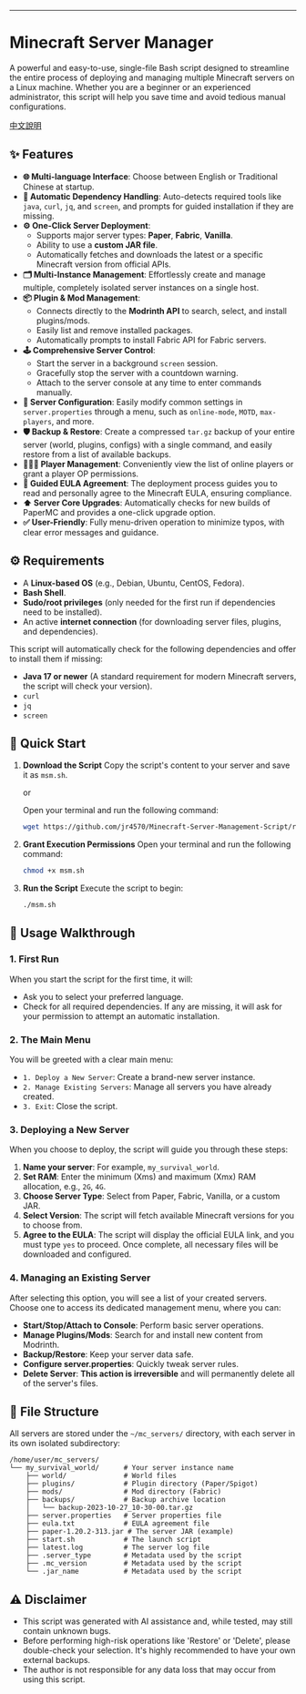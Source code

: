 ---

# Minecraft Server Manager

A powerful and easy-to-use, single-file Bash script designed to streamline the entire process of deploying and managing multiple Minecraft servers on a Linux machine. Whether you are a beginner or an experienced administrator, this script will help you save time and avoid tedious manual configurations.

[中文說明](./README.md) 

## ✨ Features

*   **🌐 Multi-language Interface**: Choose between English or Traditional Chinese at startup.
*   **🧩 Automatic Dependency Handling**: Auto-detects required tools like `java`, `curl`, `jq`, and `screen`, and prompts for guided installation if they are missing.
*   **⚙️ One-Click Server Deployment**:
    *   Supports major server types: **Paper**, **Fabric**, **Vanilla**.
    *   Ability to use a **custom JAR file**.
    *   Automatically fetches and downloads the latest or a specific Minecraft version from official APIs.
*   **🗂️ Multi-Instance Management**: Effortlessly create and manage multiple, completely isolated server instances on a single host.
*   **📦 Plugin & Mod Management**:
    *   Connects directly to the **Modrinth API** to search, select, and install plugins/mods.
    *   Easily list and remove installed packages.
    *   Automatically prompts to install Fabric API for Fabric servers.
*   **🕹️ Comprehensive Server Control**:
    *   Start the server in a background `screen` session.
    *   Gracefully stop the server with a countdown warning.
    *   Attach to the server console at any time to enter commands manually.
*   **🔧 Server Configuration**: Easily modify common settings in `server.properties` through a menu, such as `online-mode`, `MOTD`, `max-players`, and more.
*   **🛡️ Backup & Restore**: Create a compressed `tar.gz` backup of your entire server (world, plugins, configs) with a single command, and easily restore from a list of available backups.
*   **🧑‍🤝‍🧑 Player Management**: Conveniently view the list of online players or grant a player OP permissions.
*   **📜 Guided EULA Agreement**: The deployment process guides you to read and personally agree to the Minecraft EULA, ensuring compliance.
*   **⬆️ Server Core Upgrades**: Automatically checks for new builds of PaperMC and provides a one-click upgrade option.
*   **✅ User-Friendly**: Fully menu-driven operation to minimize typos, with clear error messages and guidance.

## ⚙️ Requirements

*   A **Linux-based OS** (e.g., Debian, Ubuntu, CentOS, Fedora).
*   **Bash Shell**.
*   **Sudo/root privileges** (only needed for the first run if dependencies need to be installed).
*   An active **internet connection** (for downloading server files, plugins, and dependencies).

This script will automatically check for the following dependencies and offer to install them if missing:
*   **Java 17 or newer** (A standard requirement for modern Minecraft servers, the script will check your version).
*   `curl`
*   `jq`
*   `screen`

## 🚀 Quick Start

1.  **Download the Script**
    Copy the script's content to your server and save it as `msm.sh`.
    
    or

    Open your terminal and run the following command:
    ```bash
    wget https://github.com/jr4570/Minecraft-Server-Management-Script/releases/download/MSM_V2.0/msm.sh
    ```
3.  **Grant Execution Permissions**
    Open your terminal and run the following command:
    ```bash
    chmod +x msm.sh
    ```

4.  **Run the Script**
    Execute the script to begin:
    ```bash
    ./msm.sh
    ```

## 📖 Usage Walkthrough

### 1. First Run
When you start the script for the first time, it will:
*   Ask you to select your preferred language.
*   Check for all required dependencies. If any are missing, it will ask for your permission to attempt an automatic installation.

### 2. The Main Menu
You will be greeted with a clear main menu:
*   `1. Deploy a New Server`: Create a brand-new server instance.
*   `2. Manage Existing Servers`: Manage all servers you have already created.
*   `3. Exit`: Close the script.

### 3. Deploying a New Server
When you choose to deploy, the script will guide you through these steps:
1.  **Name your server**: For example, `my_survival_world`.
2.  **Set RAM**: Enter the minimum (Xms) and maximum (Xmx) RAM allocation, e.g., `2G`, `4G`.
3.  **Choose Server Type**: Select from Paper, Fabric, Vanilla, or a custom JAR.
4.  **Select Version**: The script will fetch available Minecraft versions for you to choose from.
5.  **Agree to the EULA**: The script will display the official EULA link, and you must type `yes` to proceed.
Once complete, all necessary files will be downloaded and configured.

### 4. Managing an Existing Server
After selecting this option, you will see a list of your created servers. Choose one to access its dedicated management menu, where you can:
*   **Start/Stop/Attach to Console**: Perform basic server operations.
*   **Manage Plugins/Mods**: Search for and install new content from Modrinth.
*   **Backup/Restore**: Keep your server data safe.
*   **Configure server.properties**: Quickly tweak server rules.
*   **Delete Server**: **This action is irreversible** and will permanently delete all of the server's files.

## 📁 File Structure

All servers are stored under the `~/mc_servers/` directory, with each server in its own isolated subdirectory:

```
/home/user/mc_servers/
└── my_survival_world/      # Your server instance name
    ├── world/              # World files
    ├── plugins/            # Plugin directory (Paper/Spigot)
    ├── mods/               # Mod directory (Fabric)
    ├── backups/            # Backup archive location
    │   └── backup-2023-10-27_10-30-00.tar.gz
    ├── server.properties   # Server properties file
    ├── eula.txt            # EULA agreement file
    ├── paper-1.20.2-313.jar # The server JAR (example)
    ├── start.sh            # The launch script
    ├── latest.log          # The server log file
    ├── .server_type        # Metadata used by the script
    ├── .mc_version         # Metadata used by the script
    └── .jar_name           # Metadata used by the script
```

## ⚠️ Disclaimer

*   This script was generated with AI assistance and, while tested, may still contain unknown bugs.
*   Before performing high-risk operations like 'Restore' or 'Delete', please double-check your selection. It's highly recommended to have your own external backups.
*   The author is not responsible for any data loss that may occur from using this script.
